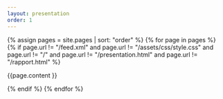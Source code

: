 ```yaml
---
layout: presentation
order: 1
---
```


{% assign pages = site.pages | sort: "order" %}
{% for page in pages %}
{% if page.url != "/feed.xml" 
and page.url != "/assets/css/style.css" 
and  page.url != "/" 
and page.url != "/presentation.html" and page.url != "/rapport.html" %}
<!-- page.content | markdownify -->
{{page.content }}

{% endif %}
{% endfor %}

 
 